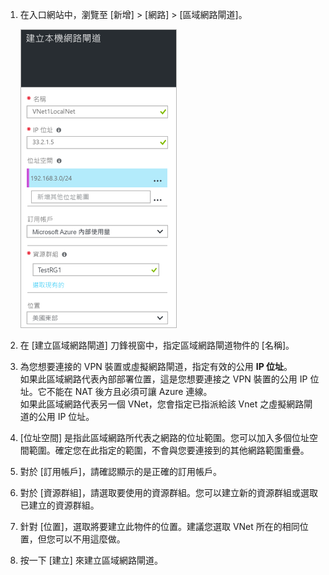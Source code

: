 1. 在入口網站中，瀏覽至 [新增] > [網路] > [區域網路閘道]。
   
    ![建立區域網路閘道](./media/vpn-gateway-add-lng-rm-portal-include/addlng250.png)
2. 在 [建立區域網路閘道] 刀鋒視窗中，指定區域網路閘道物件的 [名稱]。
3. 為您想要連接的 VPN 裝置或虛擬網路閘道，指定有效的公用 **IP 位址**。<br>如果此區域網路代表內部部署位置，這是您想要連接之 VPN 裝置的公用 IP 位址。它不能在 NAT 後方且必須可讓 Azure 連線。<br>如果此區域網路代表另一個 VNet，您會指定已指派給該 Vnet 之虛擬網路閘道的公用 IP 位址。<br>
4. [位址空間] 是指此區域網路所代表之網路的位址範圍。您可以加入多個位址空間範圍。確定您在此指定的範圍，不會與您要連接到的其他網路範圍重疊。
5. 對於 [訂用帳戶]，請確認顯示的是正確的訂用帳戶。
6. 對於 [資源群組]，請選取要使用的資源群組。您可以建立新的資源群組或選取已建立的資源群組。
7. 針對 [位置]，選取將要建立此物件的位置。建議您選取 VNet 所在的相同位置，但您可以不用這麼做。
8. 按一下 [建立] 來建立區域網路閘道。

<!---HONumber=AcomDC_0810_2016-------->